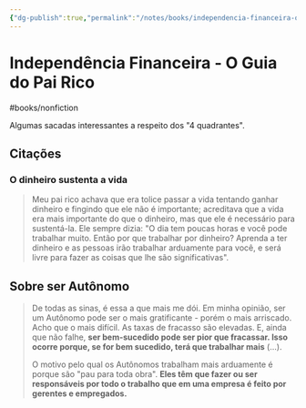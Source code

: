 ```yaml
---
{"dg-publish":true,"permalink":"/notes/books/independencia-financeira-o-guia-do-pai-rico/","tags":["books"]}
---
```



# Independência Financeira - O Guia do Pai Rico

#books/nonfiction 

Algumas sacadas interessantes a respeito dos "4 quadrantes".



## Citações

### O dinheiro sustenta a vida

> Meu pai rico achava que era tolice passar a vida tentando ganhar dinheiro e fingindo que ele não é importante; acreditava que a vida era mais importante do que o dinheiro, mas que ele é necessário para sustentá-la. Ele sempre dizia: "O dia tem poucas horas e você pode trabalhar muito. Então por que trabalhar por dinheiro? Aprenda a ter dinheiro e as pessoas irão trabalhar arduamente para você, e será livre para fazer as coisas que lhe são significativas".

## Sobre ser Autônomo

> De todas as sinas, é essa a que mais me dói. Em minha opinião, ser um Autônomo pode ser o mais gratificante - porém o mais arriscado. Acho que o mais difícil. As taxas de fracasso são elevadas. E, ainda que não falhe, **ser bem-sucedido pode ser pior que fracassar. Isso ocorre porque, se for bem sucedido, terá que trabalhar mais** (...).
> 
> O motivo pelo qual os Autônomos trabalham mais arduamente é porque são "pau para toda obra". **Eles têm que fazer ou ser responsáveis por todo o trabalho que em uma empresa é feito por gerentes e empregados.**